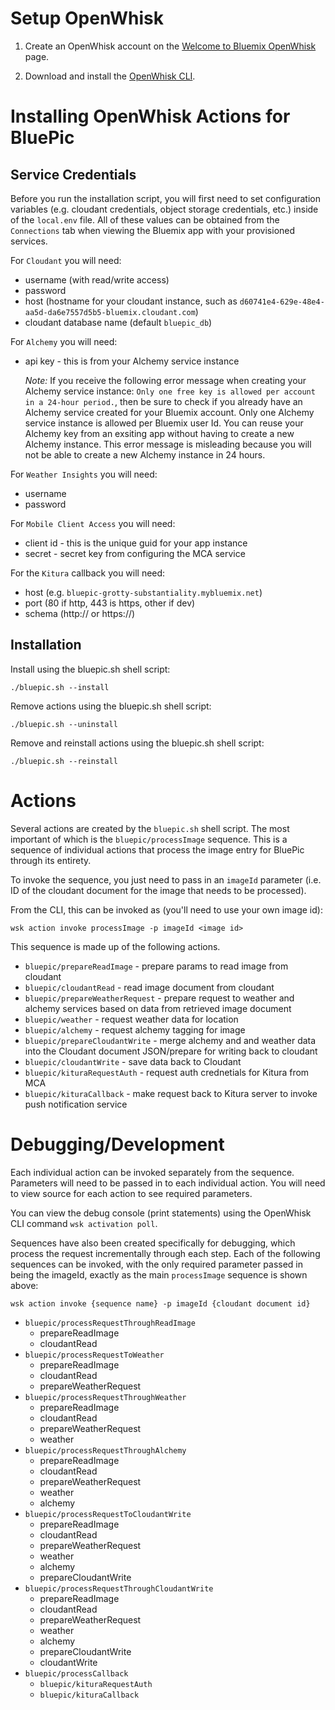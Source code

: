 # Setup OpenWhisk

1) Create an OpenWhisk account on the [Welcome to Bluemix OpenWhisk](https://new-console.ng.bluemix.net/openwhisk/) page.

2) Download and install the [OpenWhisk CLI](https://new-console.ng.bluemix.net/openwhisk/cli).


# Installing OpenWhisk Actions for BluePic

## Service Credentials

Before you run the installation script, you will first need to set configuration variables (e.g. cloudant credentials, object storage credentials, etc.) inside of the `local.env` file.  All of these values can be obtained from the `Connections` tab when viewing the Bluemix app with your provisioned services.

For `Cloudant` you will need:
* username (with read/write access)
* password
* host (hostname for your cloudant instance, such as `d60741e4-629e-48e4-aa5d-da6e7557d5b5-bluemix.cloudant.com`)
* cloudant database name (default `bluepic_db`)

For `Alchemy` you will need:
* api key - this is from your Alchemy service instance

    *Note:* If you receive the following error message when creating your Alchemy service instance: `Only one free key is allowed per account in a 24-hour period.`, then be sure to check if you already have an Alchemy service created for your Bluemix account.  Only one Alchemy service instance is allowed per Bluemix user Id.  You can reuse your Alchemy key from an exsiting app without having to create a new Alchemy instance. This error message is misleading because you will not be able to create a new Alchemy instance in 24 hours. 

For `Weather Insights` you will need:
* username
* password

For `Mobile Client Access` you will need:
* client id - this is the unique guid for your app instance
* secret - secret key from configuring the MCA service

For the `Kitura` callback you will need:
* host (e.g. `bluepic-grotty-substantiality.mybluemix.net`)
* port (80 if http, 443 is https, other if dev)
* schema (http:// or https://)

## Installation

Install using the bluepic.sh shell script:

    ./bluepic.sh --install


Remove actions using the bluepic.sh shell script:

    ./bluepic.sh --uninstall


Remove and reinstall actions using the bluepic.sh shell script:

    ./bluepic.sh --reinstall

# Actions

Several actions are created by the `bluepic.sh` shell script.  The most important of which is the `bluepic/processImage` sequence. This is a sequence of individual actions that process the image entry for BluePic through its entirety.

To invoke the sequence, you just need to pass in an `imageId` parameter (i.e. ID of the cloudant document for the image that needs to be processed).

From the CLI, this can be invoked as (you'll need to use your own image id):

```
wsk action invoke processImage -p imageId <image id>  
```

This sequence is made up of the following actions.

* `bluepic/prepareReadImage` - prepare params to read image from cloudant
* `bluepic/cloudantRead` - read image document from cloudant
* `bluepic/prepareWeatherRequest` - prepare request to weather and alchemy services based on data from retrieved image document
* `bluepic/weather` - request weather data for location
* `bluepic/alchemy` - request alchemy tagging for image
* `bluepic/prepareCloudantWrite` - merge alchemy and and weather data into the Cloudant document JSON/prepare for writing back to cloudant
* `bluepic/cloudantWrite` - save data back to Cloudant
* `bluepic/kituraRequestAuth` - request auth crednetials for Kitura from MCA
* `bluepic/kituraCallback` - make request back to Kitura server to invoke push notification service


# Debugging/Development

Each individual action can be invoked separately from the sequence. Parameters will need to be passed in to each individual action.  You will need to view source for each action to see required parameters.

You can view the debug console (print statements) using the OpenWhisk CLI command `wsk activation poll`.

Sequences have also been created specifically for debugging, which process the request incrementally through each step. Each of the following sequences can be invoked, with the only required parameter passed in being the imageId, exactly as the main `processImage` sequence is shown above:

```
wsk action invoke {sequence name} -p imageId {cloudant document id}  
```

 * `bluepic/processRequestThroughReadImage`
    * prepareReadImage
    * cloudantRead
 * `bluepic/processRequestToWeather`
    * prepareReadImage
    * cloudantRead
    * prepareWeatherRequest
 * `bluepic/processRequestThroughWeather`
    * prepareReadImage
    * cloudantRead
    * prepareWeatherRequest
    * weather
 * `bluepic/processRequestThroughAlchemy`
    * prepareReadImage
    * cloudantRead
    * prepareWeatherRequest
    * weather
    * alchemy
 * `bluepic/processRequestToCloudantWrite`
    * prepareReadImage
    * cloudantRead
    * prepareWeatherRequest
    * weather
    * alchemy
    * prepareCloudantWrite
 * `bluepic/processRequestThroughCloudantWrite`
    * prepareReadImage
    * cloudantRead
    * prepareWeatherRequest
    * weather
    * alchemy
    * prepareCloudantWrite
    * cloudantWrite
 * `bluepic/processCallback`
    * `bluepic/kituraRequestAuth` 
    * `bluepic/kituraCallback`
